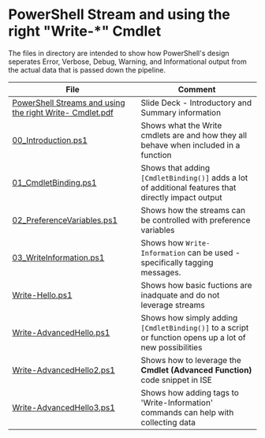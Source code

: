 # PowerShell Stream and using the right "Write-*" Cmdlet

The files in directory are intended to show how PowerShell's design seperates Error, Verbose, Debug, Warning, and Informational output from the actual data that is passed down the pipeline.

| File | Comment |
| ---| --- |
| [PowerShell Streams and using the right Write- Cmdlet.pdf](PowerShell%20Streams%20and%20using%20the%20right%20Write%20Cmdlet.pdf) | Slide Deck - Introductory and Summary information |
| [00_Introduction.ps1](00_Introduction.ps1) | Shows what the Write cmdlets are and how they all behave when included in a function
| [01_CmdletBinding.ps1](01_CmdletBinding.ps1) | Shows that adding ```[CmdletBinding()]``` adds a lot of additional features that directly impact output |
| [02_PreferenceVariables.ps1](02_PreferenceVariables.ps1) | Shows how the streams can be controlled with preference variables |
| [03_WriteInformation.ps1](03_WriteInformation.ps1) | Shows how ```Write-Information``` can be used - specifically tagging messages.
| [Write-Hello.ps1](Write-Hello.ps1) | Shows how basic fuctions are inadquate and do not leverage streams |
| [Write-AdvancedHello.ps1](Write-AdvancedHello.ps1) | Shows how simply adding ```[CmdletBinding()]``` to a script or function opens up a lot of new possibilities |
| [Write-AdvancedHello2.ps1](Write-AdvancedHello2.ps1) | Shows how to leverage the **Cmdlet (Advanced Function)** code snippet in ISE |
| [Write-AdvancedHello3.ps1](Write-AdvancedHello3.ps1) | Shows how adding tags to 'Write-Information' commands can help with collecting data |
